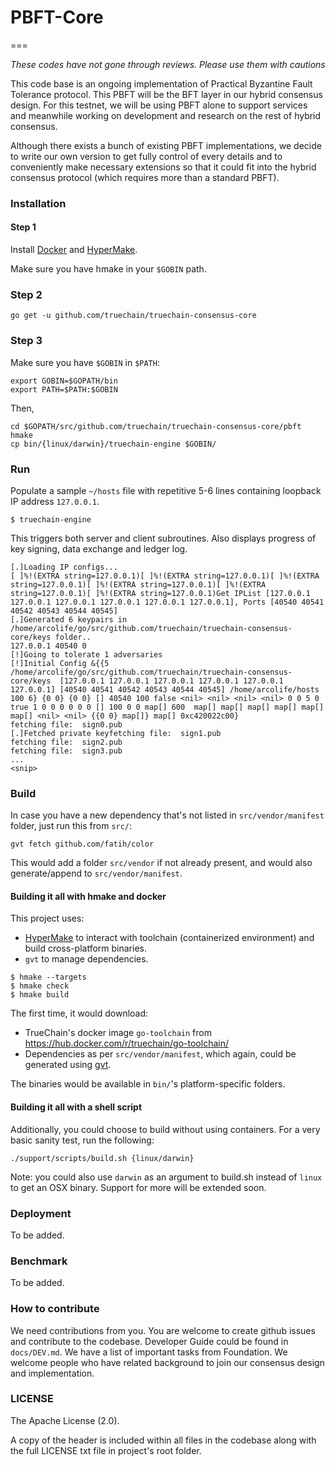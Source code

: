 # PBFT-Core
===

*These codes have not gone through reviews. Please use them with cautions*

This code base is an ongoing implementation of Practical Byzantine Fault Tolerance protocol. This PBFT will be the BFT layer in our hybrid consensus design. For this testnet, we will be using PBFT alone to support services and meanwhile working on development and research on the rest of hybrid consensus.

Although there exists a bunch of existing PBFT implementations, we decide to write our own version to get fully control of every details and to conveniently make necessary extensions so that it could fit into the hybrid consensus protocol (which requires more than a standard PBFT).



### Installation

#### Step 1

Install [Docker](https://docs.docker.com/install/) and [HyperMake](http://evo-cloud.github.io/hmake/quickguide/install/).

Make sure you have hmake in your `$GOBIN` path.

### Step 2

```
go get -u github.com/truechain/truechain-consensus-core
```

### Step 3

Make sure you have `$GOBIN` in `$PATH`:

```
export GOBIN=$GOPATH/bin
export PATH=$PATH:$GOBIN
```

Then,

```
cd $GOPATH/src/github.com/truechain/truechain-consensus-core/pbft
hmake
cp bin/{linux/darwin}/truechain-engine $GOBIN/
```

### Run

Populate a sample `~/hosts` file with repetitive 5-6 lines containing loopback IP address `127.0.0.1`. 

```
$ truechain-engine
```

This triggers both server and client subroutines. Also displays progress of key signing, data exchange and ledger log.

```
[.]Loading IP configs...
[ ]%!(EXTRA string=127.0.0.1)[ ]%!(EXTRA string=127.0.0.1)[ ]%!(EXTRA string=127.0.0.1)[ ]%!(EXTRA string=127.0.0.1)[ ]%!(EXTRA string=127.0.0.1)[ ]%!(EXTRA string=127.0.0.1)Get IPList [127.0.0.1 127.0.0.1 127.0.0.1 127.0.0.1 127.0.0.1 127.0.0.1], Ports [40540 40541 40542 40543 40544 40545]
[.]Generated 6 keypairs in /home/arcolife/go/src/github.com/truechain/truechain-consensus-core/keys folder..
127.0.0.1 40540 0
[!]Going to tolerate 1 adversaries
[!]Initial Config &{{5 /home/arcolife/go/src/github.com/truechain/truechain-consensus-core/keys  [127.0.0.1 127.0.0.1 127.0.0.1 127.0.0.1 127.0.0.1 127.0.0.1] [40540 40541 40542 40543 40544 40545] /home/arcolife/hosts 100 6} {0 0} {0 0} [] 40540 100 false <nil> <nil> <nil> <nil> 0 0 5 0 true 1 0 0 0 0 0 0 [] 100 0 0 map[] 600  map[] map[] map[] map[] map[] map[] <nil> <nil> {{0 0} map[]} map[] 0xc420022c00}
fetching file:  sign0.pub
[.]Fetched private keyfetching file:  sign1.pub
fetching file:  sign2.pub
fetching file:  sign3.pub
...
<snip>
```

### Build

In case you have a new dependency that's not listed in `src/vendor/manifest` folder, just run this from `src/`:

```
gvt fetch github.com/fatih/color
```

This would add a folder `src/vendor` if not already present, and would also generate/append to `src/vendor/manifest`.

#### Building it all with hmake and docker

This project uses:

- [HyperMake](https://github.com/evo-cloud/hmake) to interact with toolchain (containerized environment) and build cross-platform binaries.
- `gvt` to manage dependencies.


```
$ hmake --targets
$ hmake check
$ hmake build
```

The first time, it would download:

- TrueChain's docker image `go-toolchain` from https://hub.docker.com/r/truechain/go-toolchain/
- Dependencies as per `src/vendor/manifest`, which again, could be generated using [gvt](https://github.com/FiloSottile/gvt).

The binaries would be available in `bin/`'s platform-specific folders.

#### Building it all with a shell script

Additionally, you could choose to build without using containers. For a very basic sanity test, run the following:

```
./support/scripts/build.sh {linux/darwin}
```

Note: you could also use `darwin` as an argument to build.sh instead of `linux` to get an OSX binary. Support for more will be extended soon.


### Deployment

To be added.

### Benchmark

To be added.

### How to contribute

We need contributions from you. You are welcome to create github issues and contribute to the codebase. Developer Guide could be found in `docs/DEV.md`.
We have a list of important tasks from Foundation. We welcome people who have related background to join our consensus design and implementation.


### LICENSE

The Apache License (2.0).

A copy of the header is included within all files in the codebase along with the full LICENSE txt file in project's root folder.
